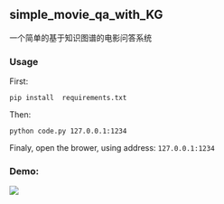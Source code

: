 ## simple_movie_qa_with_KG

一个简单的基于知识图谱的电影问答系统

### Usage
First:

    pip install  requirements.txt
Then:

    python code.py 127.0.0.1:1234

Finaly, open the brower, using address: `127.0.0.1:1234`
### Demo:
![](https://i.imgur.com/2YJI2Sv.png)
